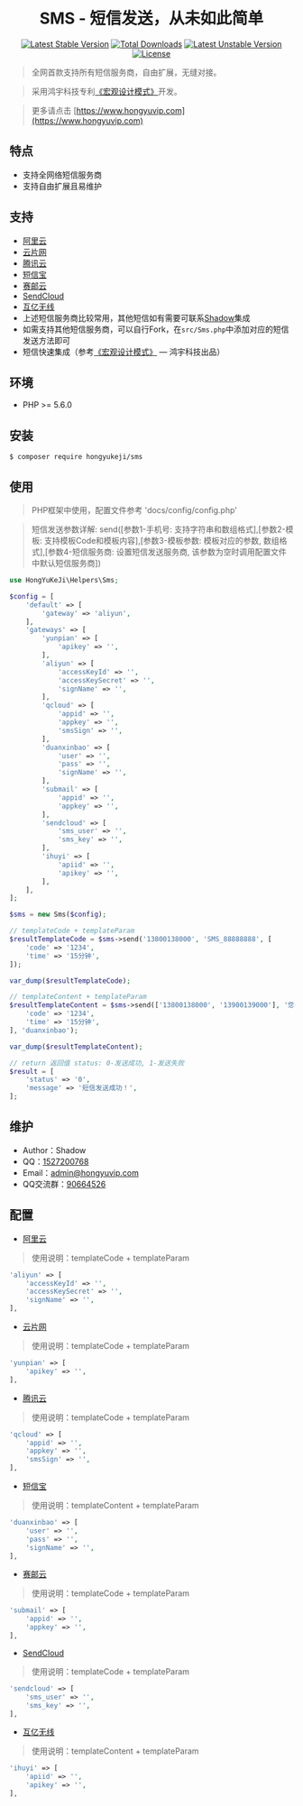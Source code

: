 <h1 align="center">SMS - 短信发送，从未如此简单</h1>

<p align="center">
<a href="https://packagist.org/packages/hongyukeji/sms"><img src="https://poser.pugx.org/hongyukeji/sms/v/stable" alt="Latest Stable Version"></a>
<a href="https://packagist.org/packages/hongyukeji/sms"><img src="https://poser.pugx.org/hongyukeji/sms/downloads" alt="Total Downloads"></a>
<a href="https://packagist.org/packages/hongyukeji/sms"><img src="https://poser.pugx.org/hongyukeji/sms/v/unstable" alt="Latest Unstable Version"></a>
<a href="https://packagist.org/packages/hongyukeji/sms"><img src="https://poser.pugx.org/hongyukeji/sms/license" alt="License"></a>
</p>

> 全网首款支持所有短信服务商，自由扩展，无缝对接。

> 采用鸿宇科技专利[《宏观设计模式》](docs/README.md)开发。

> 更多请点击 [https://www.hongyuvip.com](https://www.hongyuvip.com)

## 特点

- 支持全网络短信服务商
- 支持自由扩展且易维护

## 支持

- [阿里云](https://www.aliyun.com)
- [云片网](https://www.yunpian.com)
- [腾讯云](https://cloud.tencent.com/product/sms)
- [短信宝](http://www.smsbao.com)
- [赛邮云](https://www.mysubmail.com)
- [SendCloud](https://www.sendcloud.net)
- [互亿无线](http://www.ihuyi.com)
- 上述短信服务商比较常用，其他短信如有需要可联系[Shadow](http://wpa.qq.com/msgrd?v=3&uin=1527200768&site=qq&menu=yes)集成
- 如需支持其他短信服务商，可以自行Fork，在`src/Sms.php`中添加对应的短信发送方法即可
- 短信快速集成（参考[《宏观设计模式》](docs/README.md) — 鸿宇科技出品）

## 环境

- PHP >= 5.6.0

## 安装

```shell
$ composer require hongyukeji/sms
```

## 使用

> PHP框架中使用，配置文件参考 'docs/config/config.php' 

> 短信发送参数详解: send([参数1-手机号: 支持字符串和数组格式],[参数2-模板: 支持模板Code和模板内容],[参数3-模板参数: 模板对应的参数, 数组格式],[参数4-短信服务商: 设置短信发送服务商, 该参数为空时调用配置文件中默认短信服务商])

```php
use HongYuKeJi\Helpers\Sms;

$config = [
    'default' => [
        'gateway' => 'aliyun',
    ],
    'gateways' => [
        'yunpian' => [
            'apikey' => '',
        ],
        'aliyun' => [
            'accessKeyId' => '',
            'accessKeySecret' => '',
            'signName' => '',
        ],
        'qcloud' => [
            'appid' => '',
            'appkey' => '',
            'smsSign' => '',
        ],
        'duanxinbao' => [
            'user' => '',
            'pass' => '',
            'signName' => '',
        ],
        'submail' => [
            'appid' => '',
            'appkey' => '',
        ],
        'sendcloud' => [
            'sms_user' => '',
            'sms_key' => '',
        ],
        'ihuyi' => [
            'apiid' => '',
            'apikey' => '',
        ],
    ],
];

$sms = new Sms($config);

// templateCode + templateParam
$resultTemplateCode = $sms->send('13800138000', 'SMS_88888888', [
    'code' => '1234',
    'time' => '15分钟',
]);

var_dump($resultTemplateCode);

// templateContent + templateParam
$resultTemplateContent = $sms->send(['13800138000', '13900139000'], '您的验证码是%s。有效期为%s，请尽快验证！', [
    'code' => '1234',
    'time' => '15分钟',
], 'duanxinbao');

var_dump($resultTemplateContent);

// return 返回值 status: 0-发送成功, 1-发送失败
$result = [
    'status' => '0',
    'message' => '短信发送成功！',
];
```

## 维护

- Author：Shadow
- QQ：[1527200768](http://wpa.qq.com/msgrd?v=3&uin=1527200768&site=qq&menu=yes)
- Email：[admin@hongyuvip.com](mailto:admin@hongyuvip.com)
- QQ交流群：[90664526](http://shang.qq.com/wpa/qunwpa?idkey=a3e498d7d3329615c9b3d1dbbbc50e43fa80b39e93a1ae78f1fb0a268f3a0476)

## 配置

- [阿里云](https://help.aliyun.com/document_detail/55451.html)

> 使用说明：templateCode + templateParam

```php
'aliyun' => [
    'accessKeyId' => '',
    'accessKeySecret' => '',
    'signName' => '',
],
```

- [云片网](https://www.yunpian.com/doc/zh_CN/introduction/demos/php.html)

> 使用说明：templateCode + templateParam

```php
'yunpian' => [
    'apikey' => '',
],
```

- [腾讯云](https://cloud.tencent.com/document/product/382/9557)

> 使用说明：templateCode + templateParam

```php
'qcloud' => [
    'appid' => '',
    'appkey' => '',
    'smsSign' => '',
],
```

- [短信宝](http://www.smsbao.com/openapi/55.html)

> 使用说明：templateContent + templateParam

```php
'duanxinbao' => [
    'user' => '',
    'pass' => '',
    'signName' => '',
],
```

- [赛邮云](https://www.mysubmail.com/chs/documents/developer/t2f1J2)

> 使用说明：templateCode + templateParam

```php
'submail' => [
    'appid' => '',
    'appkey' => '',
],
```

- [SendCloud](https://www.sendcloud.net/doc/sms)

> 使用说明：templateCode + templateParam

```php
'sendcloud' => [
    'sms_user' => '',
    'sms_key' => '',
],
```

- [互亿无线](http://www.ihuyi.com/demo/sms/php.html)

> 使用说明：templateContent + templateParam

```php
'ihuyi' => [
    'apiid' => '',
    'apikey' => '',
],
```